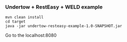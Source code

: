 ### Undertow + RestEasy + WELD example

```
mvn clean install
cd target 
java -jar undertow-resteasy-example-1.0-SNAPSHOT.jar
```

Go to the localhost:8080